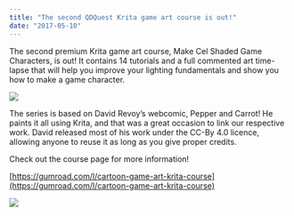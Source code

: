 ```yaml
---
title: "The second QDQuest Krita game art course is out!"
date: "2017-05-10"
---
```


The second premium Krita game art course, Make Cel Shaded Game Characters, is out! It contains 14 tutorials and a full commented art time-lapse that will help you improve your lighting fundamentals and show you how to make a game character.

[![](../images/krita-course-cel-shading.jpg)](https://krita.org/wp-content/uploads/2017/05/krita-course-cel-shading.jpg)

The series is based on David Revoy’s webcomic, Pepper and Carrot! He paints it all using Krita, and that was a great occasion to link our respective work. David released most of his work under the CC-By 4.0 licence, allowing anyone to reuse it as long as you give proper credits.

Check out the course page for more information!

[https://gumroad.com/l/cartoon-game-art-krita-course](https://gumroad.com/l/cartoon-game-art-krita-course)

[![](../images/banner_gumroad.jpg)](https://krita.org/wp-content/uploads/2017/05/banner_gumroad.jpg)
